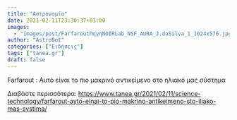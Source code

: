 ```yaml
---
title: "Αστρονομία"
date: 2021-02-11T23:30:37+01:00
images:
  - "images/post/FarfaroutΠηγήNOIRLab_NSF_AURA_J.daSilva_1_1024x576.jpg"
author: "AstroBot"
categories: ["Ειδήσεις"]
tags: ["tanea.gr"]
draft: false
---
```


Farfarout : Αυτό είναι το πιο μακρινό αντικείμενο στο ηλιακό μας σύστημα

Διαβάστε περισσότερα: https://www.tanea.gr/2021/02/11/science-technology/farfarout-ayto-einai-to-pio-makrino-antikeimeno-sto-iliako-mas-systima/
